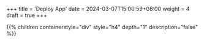 +++
title = 'Deploy App'
date = 2024-03-07T15:00:59+08:00
weight = 4
draft = true
+++


{{% children containerstyle="div" style="h4" depth="1" description="false" %}}